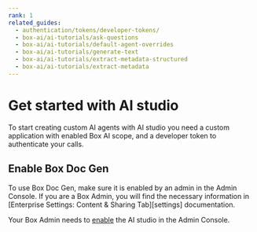 ```yaml
---
rank: 1
related_guides:
  - authentication/tokens/developer-tokens/
  - box-ai/ai-tutorials/ask-questions
  - box-ai/ai-tutorials/default-agent-overrides
  - box-ai/ai-tutorials/generate-text
  - box-ai/ai-tutorials/extract-metadata-structured
  - box-ai/ai-tutorials/extract-metadata
---
```


# Get started with AI studio

To start creating custom AI agents with AI studio you need a custom application
with enabled Box AI scope, and a developer token to authenticate your calls.

## Enable Box Doc Gen

To use Box Doc Gen, make sure it is enabled by an
admin in the Admin Console.
If you are a Box Admin, you will find the necessary information in
[Enterprise Settings: Content & Sharing Tab][settings] documentation.

Your Box Admin needs to [enable][enable] the AI studio in the Admin Console.

<!-- This doc should include information on how to enable AI studio and what is needed to start working with the API. Similar doc is already created for Box AI:
- Enable AI Studio for users (admin has to do this)
- See if there are any additional scopes needed
- Create an app and use the developer token to start working -->

[enable]: https://support.box.com/hc/en-us/articles/37228079461267-Enabling-Box-AI-Studio-and-Managing-Agents